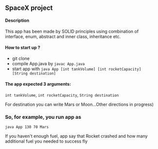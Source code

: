 ## SpaceX project


#### Description
This app has been made by SOLID principles using combination 
of interface, enum, abstract and inner class, inheritance etc.

#### How to start up ?
- git clone
- compile App.java by ```javac App.java```
- start app with ```java App [int tankVolume] [int rocketCapacity] [String destination]```

#### The app expected 3 arguments: 
```int tankVolume```, ```int rocketCapacity```, ```String destination```

For destination you can write Mars or Moon...Other directions in progress\)

### So, for example, you run app as
```java App 130 70 Mars```

If you haven't enough fuel, app say that Rocket crashed and 
how many additional fuel you needed to success fly